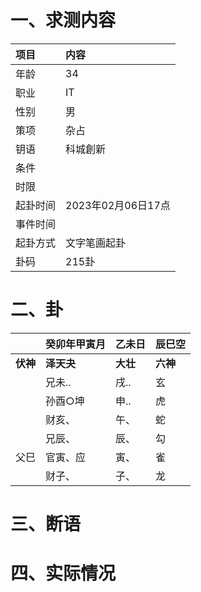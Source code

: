 # 一、求测内容
|项目|内容|
|:-|:-|
|年龄|34|
|职业|IT|
|性别|男|
|策项|杂占|
|钥语|科城創新|
|条件||
|时限||
|起卦时间|2023年02月06日17点|
|事件时间||
|起卦方式|文字笔画起卦|
|卦码|215卦|

# 二、卦
||癸卯年甲寅月|乙未日|辰巳空|
|:-|:-|:-|:-|
|**伏神**|**泽天夬**|**大壮**|**六神**|
||兄未..|戌..|玄|
||孙酉○坤|申..|虎|
||财亥、|午、|蛇|
||兄辰、|辰、|勾|
|父巳|官寅、应|寅、|雀|
||财子、|子、|龙|


# 三、断语

# 四、实际情况